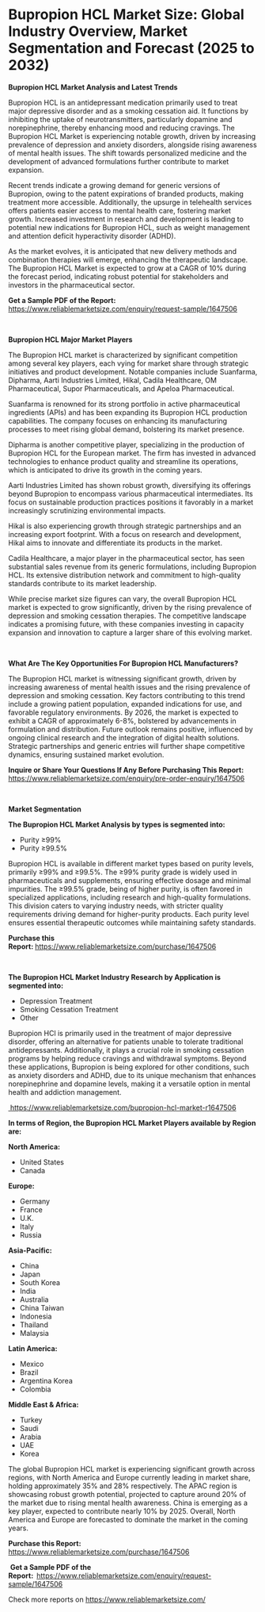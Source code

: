 <p><h1>Bupropion HCL Market Size: Global Industry Overview, Market Segmentation and Forecast (2025 to 2032)</h1></p><p><strong>Bupropion HCL Market Analysis and Latest Trends</strong></p>
<p><p>Bupropion HCL is an antidepressant medication primarily used to treat major depressive disorder and as a smoking cessation aid. It functions by inhibiting the uptake of neurotransmitters, particularly dopamine and norepinephrine, thereby enhancing mood and reducing cravings. The Bupropion HCL Market is experiencing notable growth, driven by increasing prevalence of depression and anxiety disorders, alongside rising awareness of mental health issues. The shift towards personalized medicine and the development of advanced formulations further contribute to market expansion.</p><p>Recent trends indicate a growing demand for generic versions of Bupropion, owing to the patent expirations of branded products, making treatment more accessible. Additionally, the upsurge in telehealth services offers patients easier access to mental health care, fostering market growth. Increased investment in research and development is leading to potential new indications for Bupropion HCL, such as weight management and attention deficit hyperactivity disorder (ADHD). </p><p>As the market evolves, it is anticipated that new delivery methods and combination therapies will emerge, enhancing the therapeutic landscape. The Bupropion HCL Market is expected to grow at a CAGR of 10% during the forecast period, indicating robust potential for stakeholders and investors in the pharmaceutical sector.</p></p>
<p><strong>Get a Sample PDF of the Report:&nbsp;</strong> <a href="https://www.reliablemarketsize.com/enquiry/request-sample/1647506?utm_campaign=1901&utm_medium=2&utm_source=Github&utm_content=ia&utm_term=30012025&utm_id=bupropion-hcl">https://www.reliablemarketsize.com/enquiry/request-sample/1647506</a></p>
<p>&nbsp;</p>
<p><strong>Bupropion HCL Major Market Players</strong></p>
<p><p>The Bupropion HCL market is characterized by significant competition among several key players, each vying for market share through strategic initiatives and product development. Notable companies include Suanfarma, Dipharma, Aarti Industries Limited, Hikal, Cadila Healthcare, OM Pharmaceutical, Supor Pharmaceuticals, and Apeloa Pharmaceutical.</p><p>Suanfarma is renowned for its strong portfolio in active pharmaceutical ingredients (APIs) and has been expanding its Bupropion HCL production capabilities. The company focuses on enhancing its manufacturing processes to meet rising global demand, bolstering its market presence.</p><p>Dipharma is another competitive player, specializing in the production of Bupropion HCL for the European market. The firm has invested in advanced technologies to enhance product quality and streamline its operations, which is anticipated to drive its growth in the coming years.</p><p>Aarti Industries Limited has shown robust growth, diversifying its offerings beyond Bupropion to encompass various pharmaceutical intermediates. Its focus on sustainable production practices positions it favorably in a market increasingly scrutinizing environmental impacts.</p><p>Hikal is also experiencing growth through strategic partnerships and an increasing export footprint. With a focus on research and development, Hikal aims to innovate and differentiate its products in the market.</p><p>Cadila Healthcare, a major player in the pharmaceutical sector, has seen substantial sales revenue from its generic formulations, including Bupropion HCL. Its extensive distribution network and commitment to high-quality standards contribute to its market leadership.</p><p>While precise market size figures can vary, the overall Bupropion HCL market is expected to grow significantly, driven by the rising prevalence of depression and smoking cessation therapies. The competitive landscape indicates a promising future, with these companies investing in capacity expansion and innovation to capture a larger share of this evolving market.</p></p>
<p>&nbsp;</p>
<p><strong>What Are The Key Opportunities For Bupropion HCL Manufacturers?</strong></p>
<p><p>The Bupropion HCL market is witnessing significant growth, driven by increasing awareness of mental health issues and the rising prevalence of depression and smoking cessation. Key factors contributing to this trend include a growing patient population, expanded indications for use, and favorable regulatory environments. By 2026, the market is expected to exhibit a CAGR of approximately 6-8%, bolstered by advancements in formulation and distribution. Future outlook remains positive, influenced by ongoing clinical research and the integration of digital health solutions. Strategic partnerships and generic entries will further shape competitive dynamics, ensuring sustained market evolution.</p></p>
<p><strong>Inquire or Share Your Questions If Any Before Purchasing This Report:</strong> <a href="https://www.reliablemarketsize.com/enquiry/pre-order-enquiry/1647506?utm_campaign=1901&utm_medium=2&utm_source=Github&utm_content=ia&utm_term=30012025&utm_id=bupropion-hcl">https://www.reliablemarketsize.com/enquiry/pre-order-enquiry/1647506</a></p>
<p>&nbsp;</p>
<p><strong>Market Segmentation</strong></p>
<p><strong>The Bupropion HCL Market Analysis by types is segmented into:</strong></p>
<p><ul><li>Purity ≥99%</li><li>Purity ≥99.5%</li></ul></p>
<p><p>Bupropion HCL is available in different market types based on purity levels, primarily ≥99% and ≥99.5%. The ≥99% purity grade is widely used in pharmaceuticals and supplements, ensuring effective dosage and minimal impurities. The ≥99.5% grade, being of higher purity, is often favored in specialized applications, including research and high-quality formulations. This division caters to varying industry needs, with stricter quality requirements driving demand for higher-purity products. Each purity level ensures essential therapeutic outcomes while maintaining safety standards.</p></p>
<p><strong>Purchase this Report:&nbsp;</strong><a href="https://www.reliablemarketsize.com/purchase/1647506?utm_campaign=1901&utm_medium=2&utm_source=Github&utm_content=ia&utm_term=30012025&utm_id=bupropion-hcl">https://www.reliablemarketsize.com/purchase/1647506</a></p>
<p>&nbsp;</p>
<p><strong>The Bupropion HCL Market Industry Research by Application is segmented into:</strong></p>
<p><ul><li>Depression Treatment</li><li>Smoking Cessation Treatment</li><li>Other</li></ul></p>
<p><p>Bupropion HCl is primarily used in the treatment of major depressive disorder, offering an alternative for patients unable to tolerate traditional antidepressants. Additionally, it plays a crucial role in smoking cessation programs by helping reduce cravings and withdrawal symptoms. Beyond these applications, Bupropion is being explored for other conditions, such as anxiety disorders and ADHD, due to its unique mechanism that enhances norepinephrine and dopamine levels, making it a versatile option in mental health and addiction management.</p></p>
<p><a href="https://www.reliablemarketsize.com/bupropion-hcl-market-r1647506?utm_campaign=1901&utm_medium=2&utm_source=Github&utm_content=ia&utm_term=30012025&utm_id=bupropion-hcl">&nbsp;https://www.reliablemarketsize.com/bupropion-hcl-market-r1647506</a></p>
<p><strong>In terms of Region, the Bupropion HCL Market Players available by Region are:</strong></p>
<p>
    <p> <strong> North America: </strong>
        <ul>
            <li>United States</li>
            <li>Canada</li>
        </ul>
        </p> 
    <p> <strong> Europe: </strong>
        <ul>
            <li>Germany</li>
            <li>France</li>
            <li>U.K.</li>
            <li>Italy</li>
            <li>Russia</li>
        </ul>
        </p> 
    <p> <strong> Asia-Pacific: </strong>
        <ul>
            <li>China</li>
            <li>Japan</li>
            <li>South Korea</li>
            <li>India</li>
            <li>Australia</li>
            <li>China Taiwan</li>
            <li>Indonesia</li>
            <li>Thailand</li>
            <li>Malaysia</li>
        </ul>
        </p> 
    <p> <strong> Latin America: </strong>
        <ul>
            <li>Mexico</li>
            <li>Brazil</li>
            <li>Argentina Korea</li>
            <li>Colombia</li>
        </ul>
        </p> 
    <p> <strong> Middle East & Africa: </strong>
        <ul>
            <li>Turkey</li>
            <li>Saudi</li>
            <li>Arabia</li>
            <li>UAE</li>
            <li>Korea</li>
        </ul>
    </p>
    </p>
<p><p>The global Bupropion HCL market is experiencing significant growth across regions, with North America and Europe currently leading in market share, holding approximately 35% and 28% respectively. The APAC region is showcasing robust growth potential, projected to capture around 20% of the market due to rising mental health awareness. China is emerging as a key player, expected to contribute nearly 10% by 2025. Overall, North America and Europe are forecasted to dominate the market in the coming years.</p></p>
<p><strong>Purchase this Report: </strong><a href="https://www.reliablemarketsize.com/purchase/1647506?utm_campaign=1901&utm_medium=2&utm_source=Github&utm_content=ia&utm_term=30012025&utm_id=bupropion-hcl">https://www.reliablemarketsize.com/purchase/1647506</a></p>
<p>&nbsp;<strong>Get a Sample PDF of the Report:&nbsp;&nbsp;</strong><a href="https://www.reliablemarketsize.com/enquiry/request-sample/1647506?utm_campaign=1901&utm_medium=2&utm_source=Github&utm_content=ia&utm_term=30012025&utm_id=bupropion-hcl">https://www.reliablemarketsize.com/enquiry/request-sample/1647506</a></p>
<p><strong></strong></p>
<p>Check more reports on <a href="https://www.reliablemarketsize.com/?utm_campaign=1901&utm_medium=2&utm_source=Github&utm_content=ia&utm_term=30012025&utm_id=bupropion-hcl">https://www.reliablemarketsize.com/</a></p>